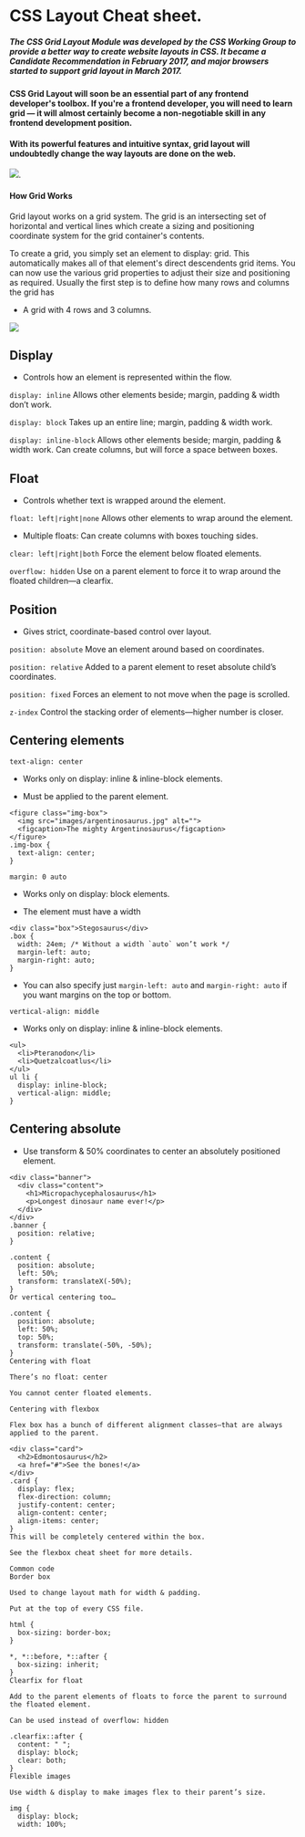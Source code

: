 # CSS Layout Cheat sheet.

#####  The CSS Grid Layout Module was developed by the CSS Working Group to provide a better way to create website layouts in CSS. It became a Candidate Recommendation in February 2017, and major browsers started to support grid layout in March 2017.

#### CSS Grid Layout will soon be an essential part of any frontend developer's toolbox. If you're a frontend developer, you will need to learn grid — it will almost certainly become a non-negotiable skill in any frontend development position.

#### With its powerful features and intuitive syntax, grid layout will undoubtedly change the way layouts are done on the web.

![](https://www.quackit.com/pix/stock/css_grid_introduction.png).

#### How Grid Works
Grid layout works on a grid system. The grid is an intersecting set of horizontal and vertical lines which create a sizing and positioning coordinate system for the grid container's contents.

To create a grid, you simply set an element to display: grid. This automatically makes all of that element's direct descendents grid items. You can now use the various grid properties to adjust their size and positioning as required. Usually the first step is to define how many rows and columns the grid has

- A grid with 4 rows and 3 columns.

![](https://www.quackit.com/pix/stock/css_grid_4_rows_3_columns.gif)




## Display

- Controls how an element is represented within the flow.

 

`display: inline`
Allows other elements beside; margin, padding & width don’t work.

 

`display: block`
Takes up an entire line; margin, padding & width work.

 

`display: inline-block`
Allows other elements beside; margin, padding & width work. Can create columns, but will force a space between boxes.

## Float

- Controls whether text is wrapped around the element.

 

`float: left|right|none`
Allows other elements to wrap around the element.

 - Multiple floats: Can create columns with boxes touching sides.

 

`clear: left|right|both`
Force the element below floated elements.

 

`overflow: hidden`
Use on a parent element to force it to wrap around the floated children—a clearfix.

## Position

- Gives strict, coordinate-based control over layout.

 

`position: absolute`
Move an element around based on coordinates.

 

`position: relative`
Added to a parent element to reset absolute child’s coordinates.

 

`position: fixed`
Forces an element to not move when the page is scrolled.

 

`z-index`
Control the stacking order of elements—higher number is closer.

## Centering elements
`text-align: center`

- Works only on display: inline & inline-block elements.

- Must be applied to the parent element.
```
<figure class="img-box">
  <img src="images/argentinosaurus.jpg" alt="">
  <figcaption>The mighty Argentinosaurus</figcaption>
</figure>
.img-box {
  text-align: center;
}
```
`margin: 0 auto`

- Works only on display: block elements.

- The element must have a width
```
<div class="box">Stegosaurus</div>
.box {
  width: 24em; /* Without a width `auto` won’t work */
  margin-left: auto;
  margin-right: auto;
}
```
* You can also specify just `margin-left: auto` and `margin-right: auto` if you want margins on the top or bottom.

`vertical-align: middle`

* Works only on display: inline & inline-block elements.
```
<ul>
  <li>Pteranodon</li>
  <li>Quetzalcoatlus</li>
</ul>
ul li {
  display: inline-block;
  vertical-align: middle;
}
```

## Centering absolute

* Use transform & 50% coordinates to center an absolutely positioned element.
```
<div class="banner">
  <div class="content">
    <h1>Micropachycephalosaurus</h1>
    <p>Longest dinosaur name ever!</p>
  </div>
</div>
.banner {
  position: relative;
}

.content {
  position: absolute;
  left: 50%;
  transform: translateX(-50%);
}
Or vertical centering too…

.content {
  position: absolute;
  left: 50%;
  top: 50%;
  transform: translate(-50%, -50%);
}
Centering with float

There’s no float: center

You cannot center floated elements.

Centering with flexbox

Flex box has a bunch of different alignment classes—that are always applied to the parent.

<div class="card">
  <h2>Edmontosaurus</h2>
  <a href="#">See the bones!</a>
</div>
.card {
  display: flex;
  flex-direction: column;
  justify-content: center;
  align-content: center;
  align-items: center;
}
This will be completely centered within the box.

See the flexbox cheat sheet for more details.

Common code
Border box

Used to change layout math for width & padding.

Put at the top of every CSS file.

html {
  box-sizing: border-box;
}

*, *::before, *::after {
  box-sizing: inherit;
}
Clearfix for float

Add to the parent elements of floats to force the parent to surround the floated element.

Can be used instead of overflow: hidden

.clearfix::after {
  content: " ";
  display: block;
  clear: both;
}
Flexible images

Use width & display to make images flex to their parent’s size.

img {
  display: block;
  width: 100%;





